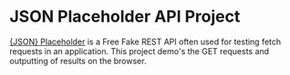 # JSON Placeholder API Project

<a href="https://jsonplaceholder.typicode.com/">{JSON} Placeholder</a> is a Free Fake REST API often used for testing fetch requests in an application.
This project demo's the GET requests and outputting of results on the browser.

